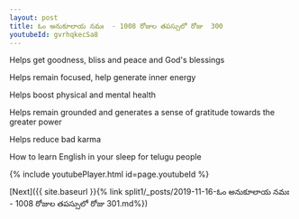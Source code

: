 ```yaml
---
layout: post
title: ఓం అనుకూలాయ నమః  - 1008 రోజుల తపస్సులో రోజు  300
youtubeId: gvrhqkecSa8
---
```

 
 
Helps get goodness, bliss and peace and God's blessings
 
Helps remain focused, help generate inner energy 
 
Helps boost physical and mental health 
 
Helps remain grounded and generates a sense of gratitude towards the greater power 
 
Helps reduce bad karma
 
How to learn English in your sleep for telugu people
 
 
 
 


{% include youtubePlayer.html id=page.youtubeId %}
 
[Next]({{ site.baseurl }}{% link split1/_posts/2019-11-16-ఓం అనుకూలాయ నమః  - 1008 రోజుల తపస్సులో రోజు  301.md%})
 
